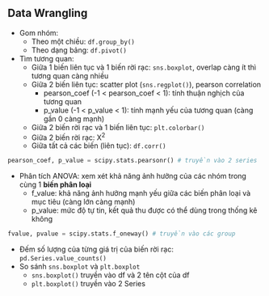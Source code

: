
## Data Wrangling
- Gom nhóm:
	- Theo một chiều: `df.group_by()`
	- Theo dạng bảng: `df.pivot()`
- Tìm tương quan:
	- Giữa 1 biến liên tục và 1 biến rời rạc: `sns.boxplot`, overlap càng ít thì tương quan càng nhiều
	- Giữa 2 biến liên tục: scatter plot (`sns.regplot()`), pearson correlation
		- pearson_coef (-1 < pearson_coef < 1): tính thuận nghịch của tương quan
		- p_value (-1 < p_value < 1): tính mạnh yếu của tương quan (càng gần 0 càng mạnh)
	- Giữa 2 biến rời rạc và 1 biến liên tục: `plt.colorbar()`
	- Giữa 2 biến rời rạc: X<sup>2</sup>
	- Giữa tất cả các biến (liên tục): `df.corr()`
```python
pearson_coef, p_value = scipy.stats.pearsonr() # truyền vào 2 series
```

- Phân tích ANOVA: xem xét khả năng ảnh hưởng của các nhóm trong cùng 1 **biến phân loại**
	- f_value: khả năng ảnh hưởng mạnh yếu giữa các biến phân loại và mục tiêu (càng lớn càng mạnh)
	- p_value: mức độ tự tin, kết quả thu được có thể dùng trong thống kê không
```python
fvalue, pvalue = scipy.stats.f_oneway() # truyền vào các group
```
- Đếm số lượng của từng giá trị của biến rời rạc: `pd.Series.value_counts()`
- So sánh `sns.boxplot` và `plt.boxplot`
	- `sns.boxplot()` truyền vào df và 2 tên cột của df
	- `plt.boxplot()` truyền vào 2 Series

